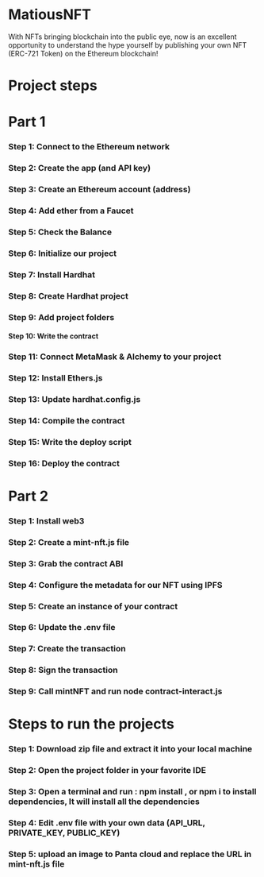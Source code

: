 # MatiousNFT

With NFTs bringing blockchain into the public eye, now is an excellent opportunity to understand the hype yourself by publishing your own NFT (ERC-721 Token) on the Ethereum blockchain!
 
# Project steps

# Part 1
### Step 1: Connect to the Ethereum network
### Step 2: Create the app (and API key)
### Step 3: Create an Ethereum account (address)
### Step 4: Add ether from a Faucet
### Step 5: Check the Balance
### Step 6: Initialize our project
### Step 7: Install Hardhat
### Step 8: Create Hardhat project
### Step 9: Add project folders
#### Step 10: Write the contract
### Step 11: Connect MetaMask & Alchemy to your project
### Step 12: Install Ethers.js
### Step 13: Update hardhat.config.js
### Step 14: Compile the contract
### Step 15: Write the deploy script
### Step 16: Deploy the contract

# Part 2
### Step 1: Install web3
### Step 2: Create a mint-nft.js file
### Step 3: Grab the contract ABI
### Step 4: Configure the metadata for our NFT using IPFS
### Step 5: Create an instance of your contract
### Step 6: Update the .env file
### Step 7: Create the transaction
### Step 8: Sign the transaction
### Step 9: Call mintNFT and run node contract-interact.js


# Steps to run the projects 

### Step 1: Download zip file and extract it into your local machine
### Step 2: Open the project folder in your favorite IDE 
### Step 3: Open a terminal and run : npm install , or npm i to install dependencies, It will install all the dependencies
### Step 4: Edit .env file with your own data (API_URL, PRIVATE_KEY, PUBLIC_KEY)
### Step 5: upload an image to Panta cloud and replace the URL in mint-nft.js file
